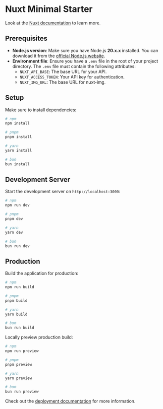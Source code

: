# Nuxt Minimal Starter

Look at the [Nuxt documentation](https://nuxt.com/docs/getting-started/introduction) to learn more.

## Prerequisites

- **Node.js version**: Make sure you have Node.js **20.x.x** installed. You can download it from the [official Node.js website](https://nodejs.org/).
- **Environment file**: Ensure you have a `.env` file in the root of your project directory. The `.env` file must contain the following attributes:
  - `NUXT_API_BASE`: The base URL for your API.
  - `NUXT_ACCESS_TOKEN`: Your API key for authentication.
  - `NUXT_IMG_URL`: The base URL for nuxt-img.

## Setup

Make sure to install dependencies:

```bash
# npm
npm install

# pnpm
pnpm install

# yarn
yarn install

# bun
bun install
```

## Development Server

Start the development server on `http://localhost:3000`:

```bash
# npm
npm run dev

# pnpm
pnpm dev

# yarn
yarn dev

# bun
bun run dev
```

## Production

Build the application for production:

```bash
# npm
npm run build

# pnpm
pnpm build

# yarn
yarn build

# bun
bun run build
```

Locally preview production build:

```bash
# npm
npm run preview

# pnpm
pnpm preview

# yarn
yarn preview

# bun
bun run preview
```

Check out the [deployment documentation](https://nuxt.com/docs/getting-started/deployment) for more information.

